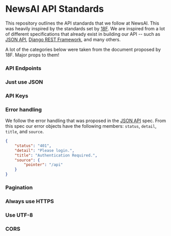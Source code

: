 # NewsAI API Standards

This repository outlines the API standards that we follow at NewsAI. This was heavily inspired by the standards set by [18F](https://github.com/18f/api-standards). We are inspired from a lot of different specifications that already exist in building our API -- such as [JSON API](http://jsonapi.org/), [Django REST Framework](http://www.django-rest-framework.org/), and many others.

A lot of the categories below were taken from the document proposed by 18F. Major props to them!

### API Endpoints

### Just use JSON

### API Keys

### Error handling

We follow the error handling that was proposed in the [JSON API](http://jsonapi.org/format/#errors) spec. From this spec our error objects have the following members: `status`, `detail`, `title`, and `source`.

```json
{
    "status": "401",
    "detail": "Please login.",
    "title": "Authentication Required.",
    "source": {
        "pointer": "/api"
    }
}
```

### Pagination

### Always use HTTPS

### Use UTF-8

### CORS

